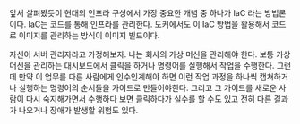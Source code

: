 앞서 살펴봤듯이 현대의 인프라 구성에서 가장 중요한 개념 중 하나가 IaC 라는 방법론이다. IaC는 코드를 통해 인프라를 관리한다. 도커에서도 이 IaC 방법을 활용해서 코드로 이미지를 관리하는 방식이 이미지 빌드이다. 

자신이 서버 관리자라고 가정해보자. 나는 회사의 가상 머신을 관리해야 한다. 보통 가상 머신을 관리하는 대시보드에서 클릭을 하거나 명령어를 실행해서 작업을 수행한다. 그런데 만약 이 업무를 다른 사람에게 인수인계해야 하면 이런 작업 과정을 하나씩 캡쳐하거나 실행하는 명령어의 순서들을 가이드로 만들어야한다. 그리고 그 가이드를 새로운 사람이 다시 숙지해가면서 수행하다 보면 클릭하다가 실수를 할 수도 있고 전혀 다른 결과가 나오거나 장애가 발생할 위험도 있다. 